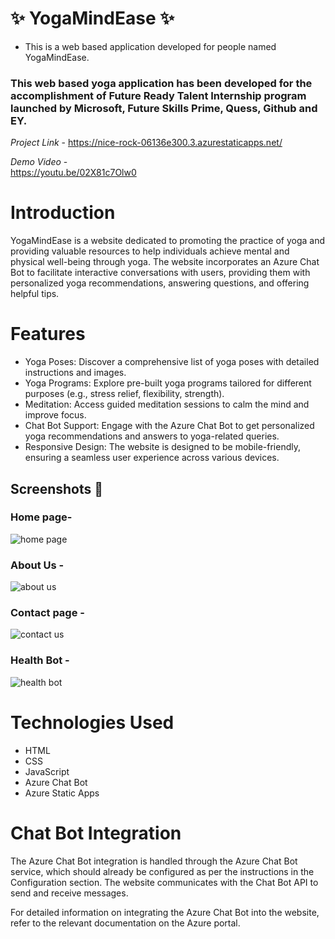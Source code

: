 # ✨ YogaMindEase  ✨

* This is a web based application developed for people named YogaMindEase.

### This web based yoga application has been developed for the accomplishment of Future Ready Talent Internship program launched by Microsoft, Future Skills Prime, Quess, Github and EY.

 

*Project Link* -
https://nice-rock-06136e300.3.azurestaticapps.net/


*Demo Video* -  
https://youtu.be/02X81c7Olw0


# Introduction
YogaMindEase is a website dedicated to promoting the practice of yoga and providing valuable resources to help individuals achieve mental and physical well-being through yoga. The website incorporates an Azure Chat Bot to facilitate interactive conversations with users, providing them with personalized yoga recommendations, answering questions, and offering helpful tips.

# Features
- Yoga Poses: Discover a comprehensive list of yoga poses with detailed instructions and images.
- Yoga Programs: Explore pre-built yoga programs tailored for different purposes (e.g., stress relief, flexibility, strength).
- Meditation: Access guided meditation sessions to calm the mind and improve focus.
- Chat Bot Support: Engage with the Azure Chat Bot to get personalized yoga recommendations and answers to yoga-related queries.
- Responsive Design: The website is designed to be mobile-friendly, ensuring a seamless user experience across various devices.


## Screenshots 📸
### Home page-
![home page](https://github.com/20a31a04u4/yogamindease/assets/113761483/eb8518cc-83d2-4939-b478-1033f60b5d08)
  



### About Us -





![about us](https://github.com/20a31a04u4/yogamindease/assets/113761483/a8ab1a92-9e10-4324-9332-dca6fc192adb)

### Contact page -




![contact us](https://github.com/20a31a04u4/yogamindease/assets/113761483/d2716ae5-0fa7-4015-91af-564cfb68e42a)


### Health Bot -


![health bot](https://github.com/20a31a04u4/yogamindease/assets/113761483/445fbf9f-f0e5-4d47-886c-d2298bcea179)




# Technologies Used
- HTML
- CSS
- JavaScript
- Azure Chat Bot
- Azure Static Apps

# Chat Bot Integration
The Azure Chat Bot integration is handled through the Azure Chat Bot service, which should already be configured as per the instructions in the Configuration section. The website communicates with the Chat Bot API to send and receive messages.

For detailed information on integrating the Azure Chat Bot into the website, refer to the relevant documentation on the Azure portal.
